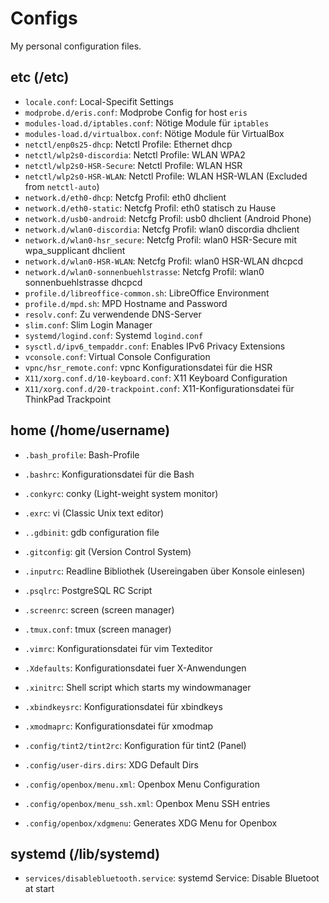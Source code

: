 Configs
=======

My personal configuration files.

etc (/etc)
----------
* `locale.conf`: Local-Specifit Settings
* `modprobe.d/eris.conf`: Modprobe Config for host `eris`
* `modules-load.d/iptables.conf`: Nötige Module für `iptables`
* `modules-load.d/virtualbox.conf`: Nötige Module für VirtualBox
* `netctl/enp0s25-dhcp`: Netctl Profile: Ethernet dhcp
* `netctl/wlp2s0-discordia`: Netctl Profile: WLAN WPA2
* `netctl/wlp2s0-HSR-Secure`: Netctl Profile: WLAN HSR
* `netctl/wlp2s0-HSR-WLAN`: Netctl Profile: WLAN HSR-WLAN (Excluded from `netctl-auto`)
* `network.d/eth0-dhcp`: Netcfg Profil: eth0 dhclient
* `network.d/eth0-static`: Netcfg Profil: eth0 statisch zu Hause
* `network.d/usb0-android`: Netcfg Profil: usb0 dhclient (Android Phone)
* `network.d/wlan0-discordia`: Netcfg Profil: wlan0 discordia dhclient
* `network.d/wlan0-hsr_secure`: Netcfg Profil: wlan0 HSR-Secure mit wpa\_supplicant dhclient
* `network.d/wlan0-HSR-WLAN`: Netcfg Profil: wlan0 HSR-WLAN dhcpcd
* `network.d/wlan0-sonnenbuehlstrasse`: Netcfg Profil: wlan0 sonnenbuehlstrasse dhcpcd
* `profile.d/libreoffice-common.sh`: LibreOffice Environment
* `profile.d/mpd.sh`: MPD Hostname and Password
* `resolv.conf`: Zu verwendende DNS-Server
* `slim.conf`: Slim Login Manager
* `systemd/logind.conf`: Systemd `logind.conf`
* `sysctl.d/ipv6_tempaddr.conf`: Enables IPv6 Privacy Extensions
* `vconsole.conf`: Virtual Console Configuration
* `vpnc/hsr_remote.conf`: vpnc Konfigurationsdatei für die HSR
* `X11/xorg.conf.d/10-keyboard.conf`: X11 Keyboard Configuration
* `X11/xorg.conf.d/20-trackpoint.conf`: X11-Konfigurationsdatei für ThinkPad Trackpoint

home (/home/username)
---------------------
* `.bash_profile`: Bash-Profile
* `.bashrc`: Konfigurationsdatei für die Bash
* `.conkyrc`: conky (Light-weight system monitor)
* `.exrc`: vi (Classic Unix text editor)
* `..gdbinit`: gdb configuration file
* `.gitconfig`: git (Version Control System)
* `.inputrc`: Readline Bibliothek (Usereingaben über Konsole einlesen)
* `.psqlrc`: PostgreSQL RC Script
* `.screenrc`: screen (screen manager)
* `.tmux.conf`: tmux (screen manager)
* `.vimrc`: Konfigurationsdatei für vim Texteditor
* `.Xdefaults`: Konfigurationsdatei fuer X-Anwendungen
* `.xinitrc`: Shell script which starts my windowmanager
* `.xbindkeysrc`: Konfigurationsdatei für xbindkeys
* `.xmodmaprc`: Konfigurationsdatei für xmodmap

* `.config/tint2/tint2rc`: Konfiguration für tint2 (Panel)
* `.config/user-dirs.dirs`: XDG Default Dirs
* `.config/openbox/menu.xml`: Openbox Menu Configuration
* `.config/openbox/menu_ssh.xml`: Openbox Menu SSH entries
* `.config/openbox/xdgmenu`: Generates XDG Menu for Openbox

systemd (/lib/systemd)
----------------------
* `services/disablebluetooth.service`: systemd Service: Disable Bluetoot at start




